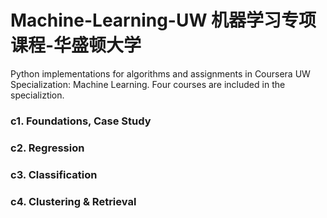 # Machine-Learning-UW 机器学习专项课程-华盛顿大学

Python implementations for algorithms and assignments in Coursera UW Specialization: Machine Learning. Four courses are included in the specializtion.
### c1. Foundations, Case Study
### c2. Regression
### c3. Classification
### c4. Clustering & Retrieval
